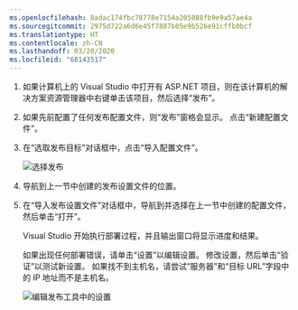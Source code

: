 ```yaml
---
ms.openlocfilehash: 8adac174fbc78778e7154a205088fb9e9a57ae4a
ms.sourcegitcommit: 2975d722a6d6e45f7887b05e9b526e91cffb0bcf
ms.translationtype: HT
ms.contentlocale: zh-CN
ms.lasthandoff: 03/20/2020
ms.locfileid: "68143517"
---
```


1. 如果计算机上的 Visual Studio 中打开有 ASP.NET 项目，则在该计算机的解决方案资源管理器中右键单击该项目，然后选择“发布”。

1. 如果先前配置了任何发布配置文件，则“发布”窗格会显示。 点击“新建配置文件”。

1. 在“选取发布目标”对话框中，点击“导入配置文件”。

    ![选择发布](../../deployment/media/tutorial-publish-tool-import-profile.png)

1. 导航到上一节中创建的发布设置文件的位置。

1. 在“导入发布设置文件”对话框中，导航到并选择在上一节中创建的配置文件，然后单击“打开”。

    Visual Studio 开始执行部署过程，并且输出窗口将显示进度和结果。

    如果出现任何部署错误，请单击“设置”以编辑设置。 修改设置，然后单击“验证”以测试新设置。 如果找不到主机名，请尝试“服务器”和“目标 URL”字段中的 IP 地址而不是主机名。

    ![编辑发布工具中的设置](../../deployment/media/tutorial-configure-publish-settings-in-tool.png)
